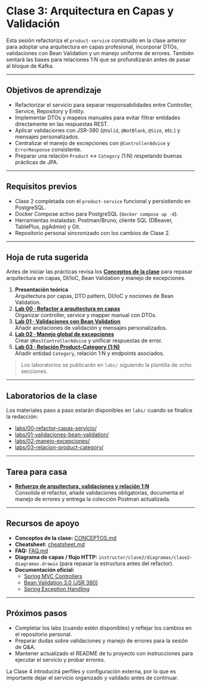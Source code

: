 # Clase 3: Arquitectura en Capas y Validación

Esta sesión refactoriza el `product-service` construido en la clase anterior para adoptar una arquitectura en capas profesional, incorporar DTOs, validaciones con Bean Validation y un manejo uniforme de errores. También sentará las bases para relaciones 1:N que se profundizarán antes de pasar al bloque de Kafka.

---

## Objetivos de aprendizaje

- Refactorizar el servicio para separar responsabilidades entre Controller, Service, Repository y Entity.
- Implementar DTOs y mapeos manuales para evitar filtrar entidades directamente en las respuestas REST.
- Aplicar validaciones con JSR-380 (`@Valid`, `@NotBlank`, `@Size`, etc.) y mensajes personalizados.
- Centralizar el manejo de excepciones con `@ControllerAdvice` y `ErrorResponse` consistente.
- Preparar una relación `Product` ↔ `Category` (1:N) respetando buenas prácticas de JPA.

---

## Requisitos previos

- Clase 2 completada con el `product-service` funcional y persistiendo en PostgreSQL.
- Docker Compose activo para PostgreSQL (`docker compose up -d`).
- Herramientas instaladas: Postman/Bruno, cliente SQL (DBeaver, TablePlus, pgAdmin) y Git.
- Repositorio personal sincronizado con los cambios de Clase 2.

---

## Hoja de ruta sugerida

Antes de iniciar las prácticas revisa los **[Conceptos de la clase](CONCEPTOS.md)** para repasar arquitectura en capas, DI/IoC, Bean Validation y manejo de excepciones.

1. **Presentación teórica**  
   Arquitectura por capas, DTO pattern, DI/IoC y nociones de Bean Validation.
2. **[Lab 00 · Refactor a arquitectura en capas](labs/00-refactor-capas-servicio/)**  
   Organizar controller, service y mapper manual con DTOs.
3. **[Lab 01 · Validaciones con Bean Validation](labs/01-validaciones-bean-validation/)**  
   Añadir anotaciones de validación y mensajes personalizados.
4. **[Lab 02 · Manejo global de excepciones](labs/02-manejo-excepciones/)**  
   Crear `@RestControllerAdvice` y unificar respuestas de error.
5. **[Lab 03 · Relación Product–Category (1:N)](labs/03-relacion-product-category/)**  
   Añadir entidad `Category`, relación 1:N y endpoints asociados.

> Los laboratorios se publicarán en `labs/` siguiendo la plantilla de ocho secciones.

---

## Laboratorios de la clase

Los materiales paso a paso estarán disponibles en `labs/` cuando se finalice la redacción:

- [labs/00-refactor-capas-servicio/](labs/00-refactor-capas-servicio/README.md)
- [labs/01-validaciones-bean-validation/](labs/01-validaciones-bean-validation/README.md)
- [labs/02-manejo-excepciones/](labs/02-manejo-excepciones/README.md)
- [labs/03-relacion-product-category/](labs/03-relacion-product-category/README.md)

---

## Tarea para casa

- **[Refuerzo de arquitectura, validaciones y relación 1:N](tarea/README.md)**  
  Consolida el refactor, añade validaciones obligatorias, documenta el manejo de errores y entrega la colección Postman actualizada.

---

## Recursos de apoyo

- **Conceptos de la clase:** [CONCEPTOS.md](CONCEPTOS.md)
- **Cheatsheet:** [cheatsheet.md](cheatsheet.md)
- **FAQ:** [FAQ.md](FAQ.md)
- **Diagrama de capas / flujo HTTP:** `instructor/clase2/diagramas/clase2-diagramas.drawio` (para repasar la estructura antes del refactor).
- **Documentación oficial:**
  - [Spring MVC Controllers](https://docs.spring.io/spring-framework/docs/current/reference/html/web.html#mvc-controller)
  - [Bean Validation 3.0 (JSR 380)](https://jakarta.ee/specifications/bean-validation/3.0/)
  - [Spring Exception Handling](https://docs.spring.io/spring-framework/docs/current/reference/html/web.html#mvc-ann-controller-advice)

---

## Próximos pasos

- Completar los labs (cuando estén disponibles) y reflejar los cambios en el repositorio personal.
- Preparar dudas sobre validaciones y manejo de errores para la sesión de Q&A.
- Mantener actualizado el README de tu proyecto con instrucciones para ejecutar el servicio y probar errores.

La Clase 4 introducirá perfiles y configuración externa, por lo que es importante dejar el servicio organizado y validado antes de continuar.
